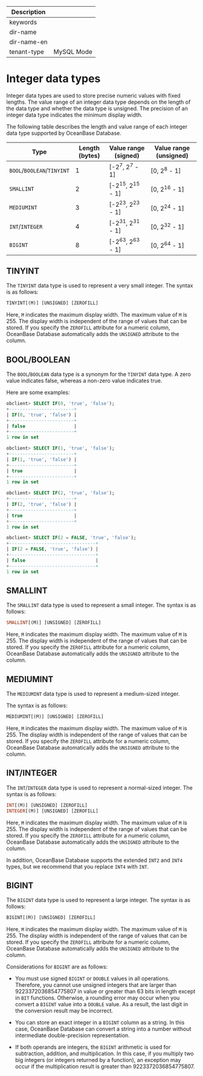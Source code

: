 | Description   |                 |
|---------------|-----------------|
| keywords      |                 |
| dir-name      |                 |
| dir-name-en   |                 |
| tenant-type   | MySQL Mode      |

# Integer data types

Integer data types are used to store precise numeric values with fixed lengths. The value range of an integer data type depends on the length of the data type and whether the data type is unsigned. The precision of an integer data type indicates the minimum display width.

The following table describes the length and value range of each integer data type supported by OceanBase Database.

| Type | Length (bytes) | Value range (signed) | Value range (unsigned) |
|----------------------------|--------|-----------------------|------------------|
| `BOOL`/`BOOLEAN`/`TINYINT` | 1 | \[-2<sup>7</sup>, 2<sup>7</sup> - 1\] | \[0, 2<sup>8</sup> - 1\] |
| `SMALLINT` | 2 | \[-2<sup>15</sup>, 2<sup>15</sup> - 1\] | \[0, 2<sup>16</sup> - 1\] |
| `MEDIUMINT` | 3 | \[-2<sup>23</sup>, 2<sup>23</sup> - 1\] | \[0, 2<sup>24</sup> - 1\] |
| `INT`/`INTEGER` | 4 | \[-2<sup>31</sup>, 2<sup>31</sup> - 1\] | \[0, 2<sup>32</sup> - 1\] |
| `BIGINT` | 8 | \[-2<sup>63</sup>, 2<sup>63</sup> - 1\] | \[0, 2<sup>64</sup> - 1\] |

## TINYINT

The `TINYINT` data type is used to represent a very small integer. The syntax is as follows:

```sql
TINYINT[(M)] [UNSIGNED] [ZEROFILL]
```

Here, `M` indicates the maximum display width. The maximum value of `M` is 255. The display width is independent of the range of values that can be stored. If you specify the `ZEROFILL` attribute for a numeric column, OceanBase Database automatically adds the `UNSIGNED` attribute to the column.

## BOOL/BOOLEAN

The `BOOL`/`BOOLEAN` data type is a synonym for the `TINYINT` data type. A zero value indicates false, whereas a non-zero value indicates true.

Here are some examples:

```sql
obclient> SELECT IF(0, 'true', 'false');
+------------------------+
| IF(0, 'true', 'false') |
+------------------------+
| false                  |
+------------------------+
1 row in set

obclient> SELECT IF(1, 'true', 'false');
+------------------------+
| IF(1, 'true', 'false') |
+------------------------+
| true                   |
+------------------------+
1 row in set

obclient> SELECT IF(2, 'true', 'false');
+------------------------+
| IF(2, 'true', 'false') |
+------------------------+
| true                   |
+------------------------+
1 row in set

obclient> SELECT IF(2 = FALSE, 'true', 'false');
+--------------------------------+
| IF(2 = FALSE, 'true', 'false') |
+--------------------------------+
| false                          |
+--------------------------------+
1 row in set
```

## SMALLINT

The `SMALLINT` data type is used to represent a small integer. The syntax is as follows:

```sql
SMALLINT[(M)] [UNSIGNED] [ZEROFILL]
```

Here, `M` indicates the maximum display width. The maximum value of `M` is 255. The display width is independent of the range of values that can be stored. If you specify the `ZEROFILL` attribute for a numeric column, OceanBase Database automatically adds the `UNSIGNED` attribute to the column.

## MEDIUMINT

The `MEDIUMINT` data type is used to represent a medium-sized integer.

The syntax is as follows:

```sql
MEDIUMINT[(M)] [UNSIGNED] [ZEROFILL]
```

Here, `M` indicates the maximum display width. The maximum value of `M` is 255. The display width is independent of the range of values that can be stored. If you specify the `ZEROFILL` attribute for a numeric column, OceanBase Database automatically adds the `UNSIGNED` attribute to the column.

## INT/INTEGER

The `INT`/`INTEGER` data type is used to represent a normal-sized integer. The syntax is as follows:

```sql
INT[(M)] [UNSIGNED] [ZEROFILL]
INTEGER[(M)] [UNSIGNED] [ZEROFILL]
```

Here, `M` indicates the maximum display width. The maximum value of `M` is 255. The display width is independent of the range of values that can be stored. If you specify the `ZEROFILL` attribute for a numeric column, OceanBase Database automatically adds the `UNSIGNED` attribute to the column.

In addition, OceanBase Database supports the extended `INT2` and `INT4` types, but we recommend that you replace `INT4` with `INT`.

## BIGINT

The `BIGINT` data type is used to represent a large integer. The syntax is as follows:

```sql
BIGINT[(M)] [UNSIGNED] [ZEROFILL]
```

Here, `M` indicates the maximum display width. The maximum value of `M` is 255. The display width is independent of the range of values that can be stored. If you specify the `ZEROFILL` attribute for a numeric column, OceanBase Database automatically adds the `UNSIGNED` attribute to the column.

Considerations for `BIGINT` are as follows:

* You must use signed `BIGINT` or `DOUBLE` values in all operations. Therefore, you cannot use unsigned integers that are larger than 9223372036854775807 in value or greater than 63 bits in length except in `BIT` functions. Otherwise, a rounding error may occur when you convert a `BIGINT` value into a `DOUBLE` value. As a result, the last digit in the conversion result may be incorrect.

* You can store an exact integer in a `BIGINT` column as a string. In this case, OceanBase Database can convert a string into a number without intermediate double-precision representation.

* If both operands are integers, the `BIGINT` arithmetic is used for subtraction, addition, and multiplication. In this case, if you multiply two big integers (or integers returned by a function), an exception may occur if the multiplication result is greater than 9223372036854775807.
